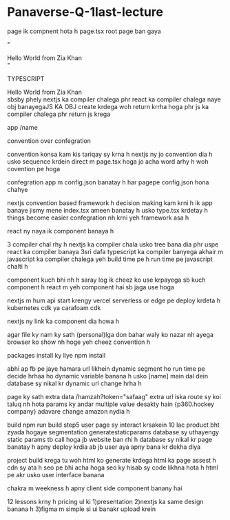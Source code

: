 # Panaverse-Q-1last-lecture
page ik compnent hota h page.tsx root page ban gaya

   " <div>Hello World from Zia Khan</div>"

TYPESCRIPT 

 <div>Hello World from Zia Khan</div>
sbsby phely nextjs ka compiler chalega phr react ka compiler chalega naye obj banayegaJS KA OBJ create krdega woh return krrha hoga
phr js ka compiler chalega phr return js krega


app /name

convention over confegration

convention konsa kam kis tariqay sy krna h nextjs ny jo convention dia h usko sequence krdein
direct m page.tsx hoga jo acha word arhy h woh covention pe hoga 

confegration app m config.json banatay h har pagepe config.json hona chahye

nextjs convention based framework h decision making kam krni h
ik app banaye jismy mene index.tsx ameen banatay h usko type.tsx krdetay h things become easier
confegration nh krni yeh framework asa h 

react ny naya  ik component banaya h

3 compiler chal rhy h nextjs ka compiler chala usko tree bana dia phr uspe react ka compiler banaya 3sri dafa
typescript ka compiler banyega akhair m javascript ka compiler chalega
yeh build time pe h
run time pe javascript chalti h

component kuch bhi nh h saray log ik cheez ko use krpayega sb kuch component h react m 
<HiraButton/> yeh component hai sb jaga use hoga 

nextjs m hum api start krengy vercel serverless or edge pe deploy krdeta h
kubernetes cdk ya carafoam cdk

nextjs ny link ka component dia howa h

agar file ky nam ky sath (personal)lga don bahar waly ko nazar nh ayega browser ko show nh hoge yeh cheez
convention h

packages install ky liye npm install

abhi ap fb pe jaye hamara url likhein  dynamic segment ho run time pe decide hrhaa ho
dynamic variable banana h usko [name] main dal dein 
database sy nikal kr dynamic 
url change hrha h

page ky sath extra data /hamzah?token="safaag"
extra url iska route sy koi taluq nh hota
params ky andar multiple value desakty hain
{p360.hockey  company} adavare change amazon nydia h

build npm run build  step5
user page sy interact krsakein 10 lac product bht zyada hogaye
segmentation  generatestaticparams
database sy uthayengy static params tb call hoga jb website ban rhi h
database sy nikal kr page banatay h apny deploy krdia
ab jb user aya apny bana kr dekha diya

project build krega tu woh html ko generate krdega html ka page
assest h cdn sy ata h 
seo pe bhi acha hoga 
seo ky hisab sy code likhna hota h html pe akr usko user interface banana

chakra m weekness h apny client side component banany hai

12 lessons krny h pricing ul ki
1)presentation 
2)nextjs ka same design banana h
3)figma m simple si ui banakr upload krein



